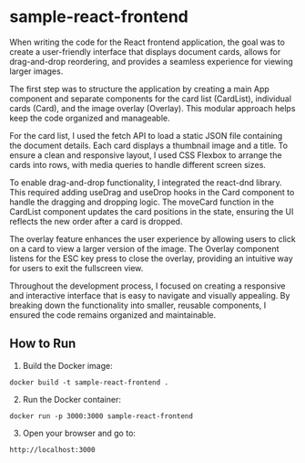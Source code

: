 # sample-react-frontend

When writing the code for the React frontend application, the goal was to create a user-friendly interface that displays document cards, allows for drag-and-drop reordering, and provides a seamless experience for viewing larger images.

The first step was to structure the application by creating a main App component and separate components for the card list (CardList), individual cards (Card), and the image overlay (Overlay). This modular approach helps keep the code organized and manageable.

For the card list, I used the fetch API to load a static JSON file containing the document details. Each card displays a thumbnail image and a title. To ensure a clean and responsive layout, I used CSS Flexbox to arrange the cards into rows, with media queries to handle different screen sizes.

To enable drag-and-drop functionality, I integrated the react-dnd library. This required adding useDrag and useDrop hooks in the Card component to handle the dragging and dropping logic. The moveCard function in the CardList component updates the card positions in the state, ensuring the UI reflects the new order after a card is dropped.

The overlay feature enhances the user experience by allowing users to click on a card to view a larger version of the image. The Overlay component listens for the ESC key press to close the overlay, providing an intuitive way for users to exit the fullscreen view.

Throughout the development process, I focused on creating a responsive and interactive interface that is easy to navigate and visually appealing. By breaking down the functionality into smaller, reusable components, I ensured the code remains organized and maintainable.

## How to Run

1. Build the Docker image:

```
docker build -t sample-react-frontend .
```

2. Run the Docker container:

```
docker run -p 3000:3000 sample-react-frontend
```

3. Open your browser and go to:

```
http://localhost:3000
```
